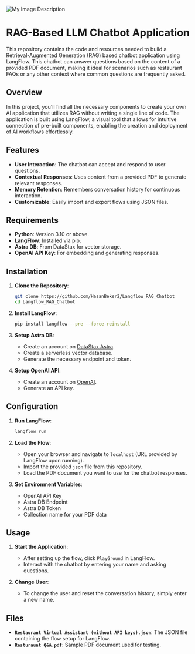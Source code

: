 ![My Image Description](https://github.com/HasanBeker2/Langflow_RAG_Chatbot/commit/88ace5392a74839ff7fef3a3a47c4f20996d59fe)
# RAG-Based LLM Chatbot Application

This repository contains the code and resources needed to build a Retrieval-Augmented Generation (RAG) based chatbot application using LangFlow. This chatbot can answer questions based on the content of a provided PDF document, making it ideal for scenarios such as restaurant FAQs or any other context where common questions are frequently asked.

## Overview

In this project, you'll find all the necessary components to create your own AI application that utilizes RAG without writing a single line of code. The application is built using LangFlow, a visual tool that allows for intuitive connection of pre-built components, enabling the creation and deployment of AI workflows effortlessly.

## Features

- **User Interaction**: The chatbot can accept and respond to user questions.
- **Contextual Responses**: Uses content from a provided PDF to generate relevant responses.
- **Memory Retention**: Remembers conversation history for continuous interaction.
- **Customizable**: Easily import and export flows using JSON files.

## Requirements

- **Python**: Version 3.10 or above.
- **LangFlow**: Installed via pip.
- **Astra DB**: From DataStax for vector storage.
- **OpenAI API Key**: For embedding and generating responses.

## Installation

1. **Clone the Repository**:
   ```bash
   git clone https://github.com/HasanBeker2/Langflow_RAG_Chatbot
   cd Langflow_RAG_Chatbot
   ```

2. **Install LangFlow**:
   ```bash
   pip install langflow --pre --force-reinstall
   ```

3. **Setup Astra DB**:
   - Create an account on [DataStax Astra](https://www.datastax.com/).
   - Create a serverless vector database.
   - Generate the necessary endpoint and token.

4. **Setup OpenAI API**:
   - Create an account on [OpenAI](https://platform.openai.com/signup).
   - Generate an API key.

## Configuration

1. **Run LangFlow**:
   ```bash
   langflow run
   ```

2. **Load the Flow**:
   - Open your browser and navigate to `localhost` (URL provided by LangFlow upon running).
   - Import the provided `json` file from this repository.
   - Load the PDF document you want to use for the chatbot responses.

3. **Set Environment Variables**:
   - OpenAI API Key
   - Astra DB Endpoint
   - Astra DB Token
   - Collection name for your PDF data

## Usage

1. **Start the Application**:
   - After setting up the flow, click `PlayGround` in LangFlow.
   - Interact with the chatbot by entering your name and asking questions.

2. **Change User**:
   - To change the user and reset the conversation history, simply enter a new name.

## Files

- **`Restaurant Virtual Assistant (without API keys).json`**: The JSON file containing the flow setup for LangFlow.
- **`Resturaunt Q&A.pdf`**: Sample PDF document used for testing.

